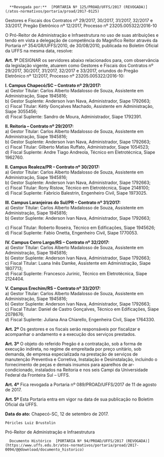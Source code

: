       **Revogada por:**  [PORTARIA Nº 125/PROAD/UFFS/2017 (REVOGADA)](/atos-normativos/portaria/proad/2017-0125) 

   Gestores e Fiscais dos Contratos nº 29/2017, 30/2017, 31/2017, 32/2017 e 33/2017, Pregão Eletrônico nº 12/2017, Processo nº 23205.005322/2016-10  

O Pró-Reitor de Administração e Infraestrutura no uso de suas atribuições e tendo em vista a delegação de competência do Magnífico Reitor através da Portaria nº 354/GR/UFFS/2010, de 30/08/2010, publicada no Boletim Oficial da UFFS na mesma data, resolve:

 **Art. 1º** DESIGNAR os servidores abaixo relacionados para, com observância da legislação vigente, atuarem como Gestores e Fiscais dos Contratos nº 29/2017, 30/2017, 31/2017, 32/2017 e 33/2017, oriundos do Pregão Eletrônico nº 12/2017, Processo nº 23205.005322/2016-10:

 **I. Campus Chapecó/SC – Contrato nº 29/2017:**  
a) Gestor Titular: Carlos Alberto Madalosso de Souza, Assistente em Administração, Siape 1945816;  
b) Gestor Suplente: Anderson Ivan Nava, Administrador, Siape 1792663;  
c) Fiscal Titular: Kétly Gonçalves Machado, Assistente em Administração, Siape 3055456;  
d) Fiscal Suplente: Sandro de Moura, Administrador, Siape 1792391.

 **II. Reitoria – Contrato nº 29/2017:**  
a) Gestor Titular: Carlos Alberto Madalosso de Souza, Assistente em Administração, Siape 1945816;  
b) Gestor Suplente: Anderson Ivan Nava, Administrador, Siape 1792663;  
c) Fiscal Titular: Gilberto Matias Ruffato, Administrador, Siape 1054523;  
d) Fiscal Suplente: Andre Tiago Andreola, Técnico em Eletrotécnica, Siape 1962760.

 **II. Campus Realeza/PR – Contrato nº 30/2017:**  
a) Gestor Titular: Carlos Alberto Madalosso de Souza, Assistente em Administração, Siape 1945816;  
b) Gestor Suplente: Anderson Ivan Nava, Administrador, Siape 1792663;  
c) Fiscal Titular: Rony Ristow, Técnico em Eletrotécnica, Siape 2148100;  
d) Fiscal Suplente: Fabrício Balestrin, Engenheiro Civil, Siape 1973025.

 **III. Campus Laranjeiras do Sul/PR – Contrato nº 31/2017:**  
a) Gestor Titular: Carlos Alberto Madalosso de Souza, Assistente em Administração, Siape 1945816;  
b) Gestor Suplente: Anderson Ivan Nava, Administrador, Siape 1792663;

 c) Fiscal Titular: Roberto Roseira, Técnico em Edificações, Siape 1945626;  
d) Fiscal Suplente: Fabio Onetta, Engenheiro Civil, Siape 1770053.

 **IV. Campus Cerro Largo/RS – Contrato nº 32/2017:**  
a) Gestor Titular: Carlos Alberto Madalosso de Souza, Assistente em Administração, Siape 1945816;  
b) Gestor Suplente: Anderson Ivan Nava, Administrador, Siape 1792663;  
c) Fiscal Titular: Luana Inês Damke, Assistente em Administração, Siape 1807713;  
d) Fiscal Suplente: Francesco Jurinic, Técnico em Eletrotécnica, Siape 2124404.

 **V. Campus Erechim/RS – Contrato nº 33/2017:**  
a) Gestor Titular: Carlos Alberto Madalosso de Souza, Assistente em Administração, Siape 1945816;  
b) Gestor Suplente: Anderson Ivan Nava, Administrador, Siape 1792663;  
c) Fiscal Titular: Daniel de Castro Gonçalves, Técnico em Edificações, Siape 2078676;  
d) Fiscal Suplente: Juliana Ana Chiarello, Engenheira Civil, Siape 1764330.

 **Art. 2º** Os gestores e os fiscais serão responsáveis por fiscalizar e acompanhar o andamento e a execução dos serviços prestados.

 **Art. 3º** O objeto do referido Pregão é a contratação, sob a forma de execução indireta, no regime de empreitada por preço unitário, sob demanda, de empresa especializada na prestação de serviços de manutenção Preventiva e Corretiva, Instalação e Desinstalação, incluindo o fornecimento de peças e demais insumos para aparelhos de ar-condicionado, instalados na Reitoria e nos seis Campi da Universidade Federal da Fronteira Sul – UFFS.

 **Art. 4º** Fica revogada a Portaria nº 089/PROAD/UFFS/2017 de 11 de agosto de 2017.

 **Art. 5º** Esta Portaria entra em vigor na data de sua publicação no Boletim Oficial da UFFS.

   **Data do ato:** Chapecó-SC, 12 de setembro de 2017.   
 

    Péricles Luiz Brustolin   
 Pró-Reitor de Administração e Infraestrutura 

      Documento Histórico  [PORTARIA Nº 94/PROAD/UFFS/2017 (REVOGADA)](https://www.uffs.edu.br/atos-normativos/portaria/proad/2017-0094/@@download/documento_historico)     
      